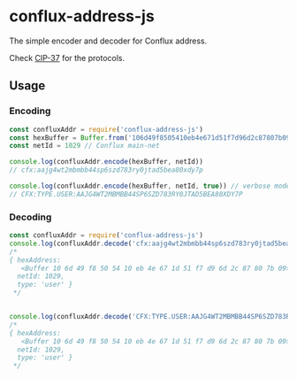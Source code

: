 # conflux-address-js
The simple encoder and decoder for Conflux address.

Check [CIP-37](https://github.com/Conflux-Chain/CIPs/pull/53/) for the protocols.

## Usage

### Encoding

```javascript
const confluxAddr = require('conflux-address-js')
const hexBuffer = Buffer.from('106d49f8505410eb4e671d51f7d96d2c87807b09', 'hex')
const netId = 1029 // Conflux main-net

console.log(confluxAddr.encode(hexBuffer, netId))
// cfx:aajg4wt2mbmbb44sp6szd783ry0jtad5bea80xdy7p

console.log(confluxAddr.encode(hexBuffer, netId, true)) // verbose mode to generate address with type
// CFX:TYPE.USER:AAJG4WT2MBMBB44SP6SZD783RY0JTAD5BEA80XDY7P
```

### Decoding
```javascript
const confluxAddr = require('conflux-address-js')
console.log(confluxAddr.decode('cfx:aajg4wt2mbmbb44sp6szd783ry0jtad5bea80xdy7p'))
/*
{ hexAddress:
   <Buffer 10 6d 49 f8 50 54 10 eb 4e 67 1d 51 f7 d9 6d 2c 87 80 7b 09>,
  netId: 1029,
  type: 'user' }
 */


console.log(confluxAddr.decode('CFX:TYPE.USER:AAJG4WT2MBMBB44SP6SZD783RY0JTAD5BEA80XDY7P'))
/*
{ hexAddress:
   <Buffer 10 6d 49 f8 50 54 10 eb 4e 67 1d 51 f7 d9 6d 2c 87 80 7b 09>,
  netId: 1029,
  type: 'user' }
 */
```
